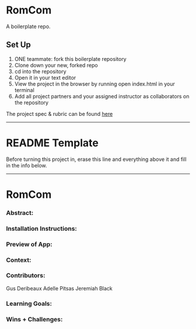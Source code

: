 # RomCom

A boilerplate repo.

## Set Up
1. ONE teammate: fork this boilerplate repository
2. Clone down your new, forked repo
3. cd into the repository
4. Open it in your text editor
5. View the project in the browser by running open index.html in your terminal
6. Add all project partners and your assigned instructor as collaborators on the repository

The project spec & rubric can be found [here](https://frontend.turing.io/projects/module-1/romcom-pair.html)

______________________________________________________  
# README Template  
Before turning this project in, erase this line and everything above it and fill in the info below.  
______________________________________________________  

# RomCom  

### Abstract:
[//]: <> (Briefly describe what you built and its features. What problem is the app solving? How does this application solve that problem?)

### Installation Instructions:
[//]: <> (What steps does a person have to take to get your app cloned down and running?)

### Preview of App:
[//]: <> (Provide ONE gif or screenshot of your application - choose the "coolest" piece of functionality to show off.)

### Context:
[//]: <> (Give some context for the project here. How long did you have to work on it? How far into the Turing program are you?)

### Contributors:
[//]: <> (Who worked on this application? Link to their GitHubs.)
Gus Deribeaux
Adelle Pitsas
Jeremiah Black
### Learning Goals:
[//]: <> (What were the learning goals of this project? What tech did you work with?)

### Wins + Challenges:
[//]: <> (What are 2-3 wins you have from this project? What were some challenges you faced - and how did you get over them?)
